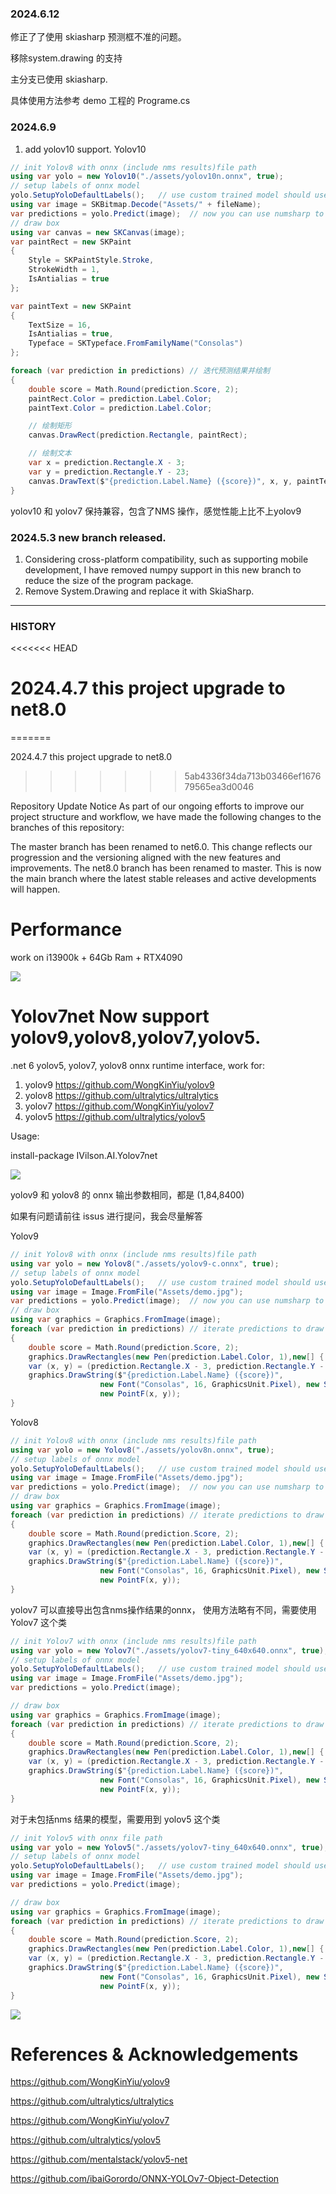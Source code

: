 ### 2024.6.12

修正了了使用 skiasharp 预测框不准的问题。

移除system.drawing 的支持

主分支已使用 skiasharp.

具体使用方法参考 demo 工程的 Programe.cs

### 2024.6.9
1. add yolov10 support.
Yolov10
```csharp
// init Yolov8 with onnx (include nms results)file path
using var yolo = new Yolov10("./assets/yolov10n.onnx", true);
// setup labels of onnx model 
yolo.SetupYoloDefaultLabels();   // use custom trained model should use your labels like: yolo.SetupLabels(string[] labels)
using var image = SKBitmap.Decode("Assets/" + fileName);
var predictions = yolo.Predict(image);  // now you can use numsharp to parse output data like this : var ret = yolo.Predict(image,useNumpy:true);
// draw box
using var canvas = new SKCanvas(image);
var paintRect = new SKPaint
{
    Style = SKPaintStyle.Stroke,
    StrokeWidth = 1,
    IsAntialias = true
};

var paintText = new SKPaint
{
    TextSize = 16,
    IsAntialias = true,
    Typeface = SKTypeface.FromFamilyName("Consolas")
};

foreach (var prediction in predictions) // 迭代预测结果并绘制
{
    double score = Math.Round(prediction.Score, 2);
    paintRect.Color = prediction.Label.Color;
    paintText.Color = prediction.Label.Color;

    // 绘制矩形
    canvas.DrawRect(prediction.Rectangle, paintRect);

    // 绘制文本
    var x = prediction.Rectangle.X - 3;
    var y = prediction.Rectangle.Y - 23;
    canvas.DrawText($"{prediction.Label.Name} ({score})", x, y, paintText);
}
```
yolov10 和 yolov7 保持兼容，包含了NMS 操作，感觉性能上比不上yolov9


### 2024.5.3 new branch released.

1. Considering cross-platform compatibility, such as supporting mobile development, I have removed numpy support in this new branch to reduce the size of the program package.
2. Remove System.Drawing and replace it with SkiaSharp.



------------------------------------------------------------
### HISTORY
<<<<<<< HEAD
# 2024.4.7 this project upgrade to net8.0
=======


2024.4.7 this project upgrade to net8.0
>>>>>>> 5ab4336f34da713b03466ef167679565ea3d0046

Repository Update Notice
As part of our ongoing efforts to improve our project structure and workflow, we have made the following changes to the branches of this repository:

The master branch has been renamed to net6.0. This change reflects our progression and the versioning aligned with the new features and improvements.
The net8.0 branch has been renamed to master. This is now the main branch where the latest stable releases and active developments will happen.


# Performance 

work on i13900k + 64Gb Ram + RTX4090

![](https://github.com/iwaitu/Yolov7net/raw/master/performance.png)



# Yolov7net Now support yolov9,yolov8,yolov7,yolov5.

.net 6 yolov5, yolov7, yolov8 onnx runtime interface, work for:
1. yolov9 https://github.com/WongKinYiu/yolov9
2. yolov8 https://github.com/ultralytics/ultralytics
3. yolov7 https://github.com/WongKinYiu/yolov7
4. yolov5 https://github.com/ultralytics/yolov5


Usage:

install-package IVilson.AI.Yolov7net

![](https://github.com/ivilson/Yolov7net/raw/master/test/Yolov7net.test/Assets/demo.jpg)

yolov9 和 yolov8 的 onnx 输出参数相同，都是 (1,84,8400)

如果有问题请前往 issus 进行提问，我会尽量解答

Yolov9
```csharp
// init Yolov8 with onnx (include nms results)file path
using var yolo = new Yolov8("./assets/yolov9-c.onnx", true);
// setup labels of onnx model 
yolo.SetupYoloDefaultLabels();   // use custom trained model should use your labels like: yolo.SetupLabels(string[] labels)
using var image = Image.FromFile("Assets/demo.jpg");
var predictions = yolo.Predict(image);  // now you can use numsharp to parse output data like this : var ret = yolo.Predict(image,useNumpy:true);
// draw box
using var graphics = Graphics.FromImage(image);
foreach (var prediction in predictions) // iterate predictions to draw results
{
    double score = Math.Round(prediction.Score, 2);
    graphics.DrawRectangles(new Pen(prediction.Label.Color, 1),new[] { prediction.Rectangle });
    var (x, y) = (prediction.Rectangle.X - 3, prediction.Rectangle.Y - 23);
    graphics.DrawString($"{prediction.Label.Name} ({score})",
                    new Font("Consolas", 16, GraphicsUnit.Pixel), new SolidBrush(prediction.Label.Color),
                    new PointF(x, y));
}
```

Yolov8
```csharp
// init Yolov8 with onnx (include nms results)file path
using var yolo = new Yolov8("./assets/yolov8n.onnx", true);
// setup labels of onnx model 
yolo.SetupYoloDefaultLabels();   // use custom trained model should use your labels like: yolo.SetupLabels(string[] labels)
using var image = Image.FromFile("Assets/demo.jpg");
var predictions = yolo.Predict(image);  // now you can use numsharp to parse output data like this : var ret = yolo.Predict(image,useNumpy:true);
// draw box
using var graphics = Graphics.FromImage(image);
foreach (var prediction in predictions) // iterate predictions to draw results
{
    double score = Math.Round(prediction.Score, 2);
    graphics.DrawRectangles(new Pen(prediction.Label.Color, 1),new[] { prediction.Rectangle });
    var (x, y) = (prediction.Rectangle.X - 3, prediction.Rectangle.Y - 23);
    graphics.DrawString($"{prediction.Label.Name} ({score})",
                    new Font("Consolas", 16, GraphicsUnit.Pixel), new SolidBrush(prediction.Label.Color),
                    new PointF(x, y));
}
```
yolov7 可以直接导出包含nms操作结果的onnx， 使用方法略有不同，需要使用 Yolov7 这个类

```csharp
// init Yolov7 with onnx (include nms results)file path
using var yolo = new Yolov7("./assets/yolov7-tiny_640x640.onnx", true);
// setup labels of onnx model 
yolo.SetupYoloDefaultLabels();   // use custom trained model should use your labels like: yolo.SetupLabels(string[] labels)
using var image = Image.FromFile("Assets/demo.jpg");
var predictions = yolo.Predict(image);

// draw box
using var graphics = Graphics.FromImage(image);
foreach (var prediction in predictions) // iterate predictions to draw results
{
    double score = Math.Round(prediction.Score, 2);
    graphics.DrawRectangles(new Pen(prediction.Label.Color, 1),new[] { prediction.Rectangle });
    var (x, y) = (prediction.Rectangle.X - 3, prediction.Rectangle.Y - 23);
    graphics.DrawString($"{prediction.Label.Name} ({score})",
                    new Font("Consolas", 16, GraphicsUnit.Pixel), new SolidBrush(prediction.Label.Color),
                    new PointF(x, y));
}
```

对于未包括nms 结果的模型，需要用到 yolov5 这个类
```csharp
// init Yolov5 with onnx file path
using var yolo = new Yolov5("./assets/yolov7-tiny_640x640.onnx", true);
// setup labels of onnx model 
yolo.SetupYoloDefaultLabels();   // use custom trained model should use your labels like: yolo.SetupLabels(string[] labels)
using var image = Image.FromFile("Assets/demo.jpg");
var predictions = yolo.Predict(image);

// draw box
using var graphics = Graphics.FromImage(image);
foreach (var prediction in predictions) // iterate predictions to draw results
{
    double score = Math.Round(prediction.Score, 2);
    graphics.DrawRectangles(new Pen(prediction.Label.Color, 1),new[] { prediction.Rectangle });
    var (x, y) = (prediction.Rectangle.X - 3, prediction.Rectangle.Y - 23);
    graphics.DrawString($"{prediction.Label.Name} ({score})",
                    new Font("Consolas", 16, GraphicsUnit.Pixel), new SolidBrush(prediction.Label.Color),
                    new PointF(x, y));
}


```
![](https://github.com/iwaitu/Yolov7net/raw/master/result.jpg)
# References & Acknowledgements

https://github.com/WongKinYiu/yolov9

https://github.com/ultralytics/ultralytics

https://github.com/WongKinYiu/yolov7

https://github.com/ultralytics/yolov5

https://github.com/mentalstack/yolov5-net

https://github.com/ibaiGorordo/ONNX-YOLOv7-Object-Detection

